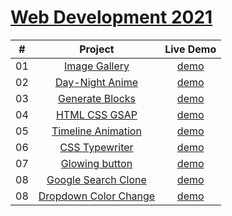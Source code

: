 # [Web Development 2021](https://astrogeek77.github.io/Web_Dev_2021/)

|  #  |            Project             | Live Demo |
| :-: | :----------------------------: | :-------: |
| 01  |       [Image Gallery](https://github.com/Astrogeek77/Web_Dev_2021/tree/main/Image%20Gallery)       | [demo](https://astrogeek77.github.io/Web_Dev_2021/Image%20Gallery/)
| 02  |       [Day-Night Anime](https://github.com/Astrogeek77/Web_Dev_2021/tree/main/Day%20Night%20Animation)       | [demo](https://astrogeek77.github.io/Web_Dev_2021/Day%20Night%20Animation/)
| 03  |       [Generate Blocks](https://github.com/Astrogeek77/Web_Dev_2021/tree/main/Generate%20Blocks)       | [demo](https://astrogeek77.github.io/Web_Dev_2021/Generate%20Blocks/)
| 04  |       [HTML CSS GSAP](https://github.com/Astrogeek77/Web_Dev_2021/tree/main/CSS%20GSAP)       | [demo](https://astrogeek77.github.io/Web_Dev_2021/CSS%20GSAP/)
| 05  |       [Timeline Animation](https://github.com/Astrogeek77/Web_Dev_2021/tree/main/Timeline%20Animation)       | [demo](https://astrogeek77.github.io/Web_Dev_2021/Timeline%20Animation/)
| 06  |       [CSS Typewriter](https://github.com/Astrogeek77/Web_Dev_2021/tree/main/CSS%20Typewriter)       | [demo](https://astrogeek77.github.io/Web_Dev_2021/CSS%20Typewriter/)
| 07  |       [Glowing button](https://github.com/Astrogeek77/Web_Dev_2021/tree/main/Glowing%20Buttons)       | [demo](https://astrogeek77.github.io/Web_Dev_2021/Glowing%20Buttons/)
| 08  |       [Google Search Clone](https://github.com/Astrogeek77/Web_Dev_2021/tree/main/Google%20Search%20Clone)       | [demo](https://astrogeek77.github.io/Web_Dev_2021/Google%20Search%20Clone/)
| 08  |       [Dropdown Color Change](https://github.com/Astrogeek77/Web_Dev_2021/tree/main/Dropdown_colorchange)       | [demo](https://astrogeek77.github.io/Web_Dev_2021/Dropdown_colorchange/)

